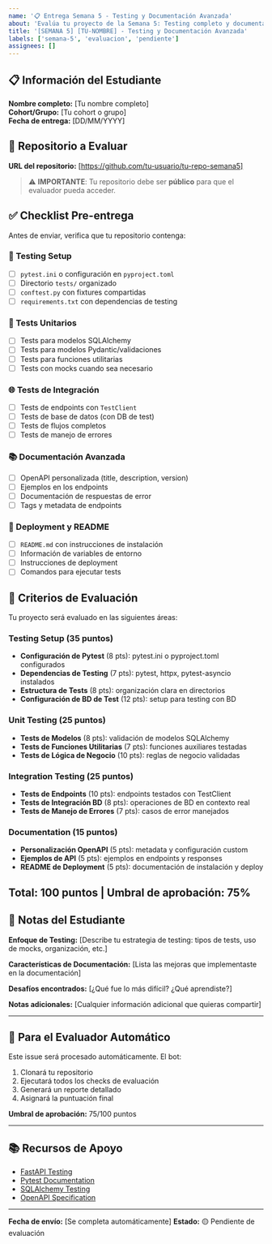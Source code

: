 ```yaml
---
name: '📋 Entrega Semana 5 - Testing y Documentación Avanzada'
about: 'Evalúa tu proyecto de la Semana 5: Testing completo y documentación profesional'
title: '[SEMANA 5] [TU-NOMBRE] - Testing y Documentación Avanzada'
labels: ['semana-5', 'evaluacion', 'pendiente']
assignees: []
---
```


## 📋 Información del Estudiante

**Nombre completo:** [Tu nombre completo]  
**Cohort/Grupo:** [Tu cohort o grupo]  
**Fecha de entrega:** [DD/MM/YYYY]

## 🔗 Repositorio a Evaluar

**URL del repositorio:** [https://github.com/tu-usuario/tu-repo-semana5]

> ⚠️ **IMPORTANTE**: Tu repositorio debe ser **público** para que el evaluador pueda acceder.

## ✅ Checklist Pre-entrega

Antes de enviar, verifica que tu repositorio contenga:

### 🧪 Testing Setup

- [ ] `pytest.ini` o configuración en `pyproject.toml`
- [ ] Directorio `tests/` organizado
- [ ] `conftest.py` con fixtures compartidas
- [ ] `requirements.txt` con dependencias de testing

### 🔬 Tests Unitarios

- [ ] Tests para modelos SQLAlchemy
- [ ] Tests para modelos Pydantic/validaciones
- [ ] Tests para funciones utilitarias
- [ ] Tests con mocks cuando sea necesario

### 🌐 Tests de Integración

- [ ] Tests de endpoints con `TestClient`
- [ ] Tests de base de datos (con DB de test)
- [ ] Tests de flujos completos
- [ ] Tests de manejo de errores

### 📚 Documentación Avanzada

- [ ] OpenAPI personalizada (title, description, version)
- [ ] Ejemplos en los endpoints
- [ ] Documentación de respuestas de error
- [ ] Tags y metadata de endpoints

### 🚀 Deployment y README

- [ ] `README.md` con instrucciones de instalación
- [ ] Información de variables de entorno
- [ ] Instrucciones de deployment
- [ ] Comandos para ejecutar tests

## 🎯 Criterios de Evaluación

Tu proyecto será evaluado en las siguientes áreas:

### Testing Setup (35 puntos)

- **Configuración de Pytest** (8 pts): pytest.ini o pyproject.toml configurados
- **Dependencias de Testing** (7 pts): pytest, httpx, pytest-asyncio instalados
- **Estructura de Tests** (8 pts): organización clara en directorios
- **Configuración de BD de Test** (12 pts): setup para testing con BD

### Unit Testing (25 puntos)

- **Tests de Modelos** (8 pts): validación de modelos SQLAlchemy
- **Tests de Funciones Utilitarias** (7 pts): funciones auxiliares testadas
- **Tests de Lógica de Negocio** (10 pts): reglas de negocio validadas

### Integration Testing (25 puntos)

- **Tests de Endpoints** (10 pts): endpoints testados con TestClient
- **Tests de Integración BD** (8 pts): operaciones de BD en contexto real
- **Tests de Manejo de Errores** (7 pts): casos de error manejados

### Documentation (15 puntos)

- **Personalización OpenAPI** (5 pts): metadata y configuración custom
- **Ejemplos de API** (5 pts): ejemplos en endpoints y responses
- **README de Deployment** (5 pts): documentación de instalación y deploy

## Total: 100 puntos | Umbral de aprobación: 75%

## 📝 Notas del Estudiante

**Enfoque de Testing:**
[Describe tu estrategia de testing: tipos de tests, uso de mocks, organización, etc.]

**Características de Documentación:**
[Lista las mejoras que implementaste en la documentación]

**Desafíos encontrados:**
[¿Qué fue lo más difícil? ¿Qué aprendiste?]

**Notas adicionales:**
[Cualquier información adicional que quieras compartir]

---

## 🤖 Para el Evaluador Automático

Este issue será procesado automáticamente. El bot:

1. Clonará tu repositorio
2. Ejecutará todos los checks de evaluación
3. Generará un reporte detallado
4. Asignará la puntuación final

**Umbral de aprobación:** 75/100 puntos

---

## 📚 Recursos de Apoyo

- [FastAPI Testing](https://fastapi.tiangolo.com/tutorial/testing/)
- [Pytest Documentation](https://docs.pytest.org/)
- [SQLAlchemy Testing](https://docs.sqlalchemy.org/en/14/orm/session_transaction.html#joining-a-session-into-an-external-transaction-such-as-for-test-suites)
- [OpenAPI Specification](https://swagger.io/specification/)

---

**Fecha de envío:** [Se completa automáticamente]
**Estado:** 🟡 Pendiente de evaluación

